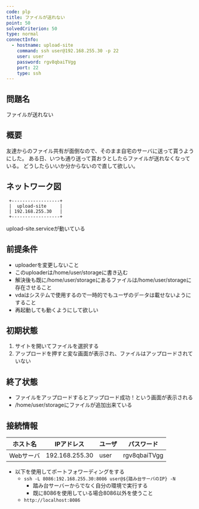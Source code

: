 ```yaml
---
code: plp
title: ファイルが送れない
point: 50
solvedCriterion: 50
type: normal
connectInfo:
  - hostname: upload-site
    command: ssh user@192.168.255.30 -p 22
    user: user
    password: rgv8qbaiTVgg
    port: 22
    type: ssh
---
```


## 問題名

ファイルが送れない

## 概要

友達からのファイル共有が面倒なので、そのまま自宅のサーバに送って貰うようにした。
ある日、いつも通り送って貰おうとしたらファイルが送れなくなっている。
どうしたらいいか分からないので直して欲しい。

## ネットワーク図

```
 +------------------+
 |  upload-site     |
 | 192.168.255.30   |
 +------------------+
```  

upload-site.serviceが動いている

## 前提条件

- uploaderを変更しないこと
- このuploaderは/home/user/storageに書き込む
- 解決後も既に/home/user/storageにあるファイルは/home/user/storageに存在させること
- vdaはシステムで使用するので一時的でもユーザのデータは載せないようにすること
- 再起動しても動くようにして欲しい

## 初期状態

1. サイトを開いてファイルを選択する
2. アップロードを押すと変な画面が表示され、ファイルはアップロードされていない

## 終了状態

- ファイルをアップロードするとアップロード成功！という画面が表示される
- /home/user/storageにファイルが追加出来ている

## 接続情報

| ホスト名 | IPアドレス | ユーザ | パスワード|
| --------- | ----------- | ------ | ------------------ |
| Webサーバ | 192.168.255.30 | user | rgv8qbaiTVgg |

- 以下を使用してポートフォワーディングをする
  - `ssh -L 8086:192.168.255.30:8086 user@${踏み台サーバのIP} -N`
    - 踏み台サーバーからでなく自分の環境で実行する
    - 既に8086を使用している場合8086以外を使うこと
  - `http://localhost:8086`
